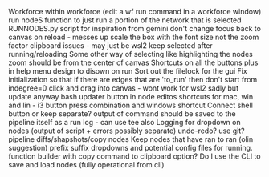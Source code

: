 Workforce within workforce (edit a wf run command in a workforce window)
run nodeS function to just run a portion of the network that is selected
RUNNODES.py script for inspiration from gemini
don't change focus back to canvas on reload - messes up
scale the box with the font size not the zoom factor
clipboard issues - may just be wsl2
keep selected after running/reloading
Some other way of selecting like highlighting the nodes
zoom should be from the center of canvas
Shortcuts on all the buttons plus in help menu
design to disown on run 
Sort out the filelock for the gui
Fix initialization so that if there are edges that are 'to_run' then don't start from indegree=0
click and drag into canvas - wont work for wsl2 sadly but update anyway
bash updater button in node editos
shortcuts for mac, win and lin - i3 button press combination and windows shortcut
Connect shell button or keep separate?
output of command should be saved to the pipeline itself as a run log - can use tee also
Logging for dropdown on nodes (output of script + errors possibly separate)
undo-redo? use git?
pipeline diffs/shapshots/copy nodes
Keep nodes that have ran to ran (olin suggestion)
prefix suffix dropdowns and potential config files for running.
function builder with copy command to clipboard option?
Do I use the CLI to save and load nodes (fully operational from cli)
